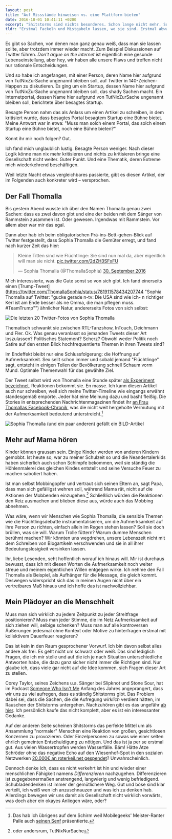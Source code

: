 ```yaml
---
layout: post
title: "Auf Missstände hinweisen vs. eine Plattform bieten"
date: 2016-10-01 10:41:11 +0200
excerpt: "Shitstorms sind nichts besonderes. Schon lange nicht mehr. Soziale Netzwerke vereinfachen sowohl das Teilen von Informationen als auch das gezielte Anprangern bestimmter Personen oder Firmen. Wie aber gehen wir damit um, dass manche genau das für die eigenen Zwecke ausnutzen?"
tldr: "Erstmal Fackeln und Mistgabeln lassen, wo sie sind. Erstmal abwarten und Tee trinken. Erstmal nachdenken. Dann handeln und dann gern auch ordentlich."
---
```


Es gibt so Sachen, von denen man ganz genau weiß, dass man sie lassen sollte, aber trotzdem immer wieder macht. Zum Beispiel Diskussionen auf Twitter führen. *Don't argue on the internet* ist eigentlich eine gesunde Lebenseinstellung, aber hey, wir haben alle unsere Flaws und treffen nicht nur rationale Entscheidungen.

Und so habe ich angefangen, mit einer Person, deren Name hier aufgrund von TutNixZurSache ungenannt bleiben soll, auf Twitter in 140-Zeichen-Happen zu diskutieren. Es ging um ein Startup, dessen Name hier aufgrund von TutNixZurSache ungenannt bleiben soll, das shady Sachen macht. Ein Internetportal, dessen Name hier aufgrund von TutNixZurSache ungenannt bleiben soll, berichtete über besagtes Startup.

Besagte Person nahm das als Anlass um einen Artikel zu schreiben, in dem kritisiert wurde, dass besagtes Portal besagtem Startup eine Bühne bietet. Meine Antwort war in etwa: "Muss man solch einem Portal, das solch einem Startup eine Bühne bietet, noch eine Bühne bieten?"

Könnt ihr mir noch folgen? Gut.

Ich fand mich unglaublich lustig. Besagte Person weniger. Nach dieser Logik könne man nix mehr kritisieren und nichts zu kritisieren bringe eine Gesellschaft nicht weiter. Guter Punkt. Und eine Thematik, deren Extreme mich wiederkehrend beschäftigen.

Weil letzte Nacht etwas vergleichbares passierte, gibt es diesen Artikel, der im Folgenden auch konkreter wird – versprochen.

## Der Fall Thomalla

Bis gestern Abend wusste ich über den Namen Thomalla genau zwei Sachen: dass es zwei davon gibt und eine der beiden mit dem Sänger von Rammstein zusammen ist. Oder gewesen. Irgendwas mit Rammstein. Vor allem aber war mir das egal.

Dann aber hab ich beim obligatorischen Prä-ins-Bett-gehen-Blick auf Twitter festgestellt, dass Sophia Thomalla die Gemüter erregt, und fand nach kurzer Zeit das hier:

<blockquote class="twitter-tweet" data-lang="de"><p lang="de" dir="ltr">Kleine Titten sind wie Flüchtlinge: Sie sind nun mal da, aber eigentlich will man sie nicht. <a href="https://t.co/2dZH3SFxFU">pic.twitter.com/2dZH3SFxFU</a></p>&mdash; Sophia Thomalla (@ThomallaSophia) <a href="https://twitter.com/ThomallaSophia/status/781924621390057476">30. September 2016</a></blockquote>

Mich interessierte, was die Gute sonst so von sich gibt. Ich fand einerseits einen [Trump-Tweet](https://twitter.com/ThomallaSophia/status/781911578434207744 "Sophia Thomalla auf Twitter: "gucke gerade n-tv: Die USA sind wie ich- n richtiger Kerl ist am Ende besser als ne Omma, die man pflegen muss. #TeamTrump"") ähnlicher Natur, andererseits Fotos von sich selbst:

![Die letzten 20 Twitter-Fotos von Sophia Thomalla](file:///Users/Enno/Sites/github/schlagzeilen/source/images/content/thomalla_fotos.jpg)

Thematisch schwankt sie zwischen RTL-Tanzshow, InTouch, Deichmann und Fler. Ok. Was genau veranlasst so jemanden Tweets dieser Art loszulassen? Politisches Statement? Scherz? Obwohl weder Politik noch Satire auf den ersten Blick hochfrequentierte Themen in ihren Tweets sind?

Im Endeffekt bleibt nur eine Schlussfolgerung: die Hoffnung auf Aufmerksamkeit. Sex sellt schon immer und sobald jemand "Flüchtlinge" sagt, entsteht in einigen Teilen der Bevölkerung schnell Schaum vorm Mund. Optimale Themenwahl für das gewählte Ziel.

Der Tweet selbst wird von Thomalla eine Stunde später [als Experiment bezeichnet](https://twitter.com/ThomallaSophia "Sophia Thomalla (@ThomallaSophia) | Twitter"). Reaktionen bekommt sie. En masse. Ich kann diesen Artikel auch nur schreiben, weil sich meine Twitter-Timeline wie eingangs erwähnt standesgemäß empörte. Jeder hat eine Meinung dazu und basht fleißig. Die Stories in entsprechenden Nachrichtenmagazinen findet ihr [an Frau Thomallas Facebook-Chronik](https://de.wikipedia.org/wiki/Sophia_Thomalla#cite_note-7 "Sophia Thomalla – Wikipedia"), was die nicht weit hergeholte Vermutung mit der Aufmerksamkeit bedeutend unterstreicht.[^mobilegeeks]

![Sophia Thomalla (und ein paar anderen) gefällt ein BILD-Artikel](file:///Users/Enno/Sites/github/schlagzeilen/source/images/content/thomalla_facebook.png)

[^mobilegeeks]: Das hab ich übrigens auf dem Schirm weil Mobilegeeks' Meister-Ranter Palle auch [seinen Senf](https://www.mobilegeeks.de/artikel/das-thomalla-experiment-titten-fluechtlinge-gehen-immer/ "Das Thomalla Experiment - Titten & Fluechtlinge gehen immer!") präsentierte.

## Mehr auf Mama hören

Kinder können grausam sein. Einige Kinder werden von anderen Kindern gemobbt. Ist heute so, war zu meiner Schulzeit so und die Neandertalerkids haben sicherlich auch schon Schimpfe bekommen, weil sie ständig die Höhlenmalerei des gleichen Kindes entstellt und seine Versuche Feuer zu machen sabotiert haben.

Ist man selbst Mobbingopfer und vertraut sich seinen Eltern an, sagt Papa, dass man sich gefälligst wehren soll, während Mama rät, nicht auf die Aktionen der Mobbenden einzugehen.[^andersrum] Schließlich würden die Reaktionen den Reiz ausmachen und blieben diese aus, würde auch das Mobbing abnehmen.

[^andersrum]: oder andersrum, TutNixNurSache

Was wäre, wenn wir Menschen wie Sophia Thomalla, die sensible Themen wie die Flüchtlingsdebatte instrumentalisieren, um die Aufmerksamkeit auf ihre Person zu richten, einfach allein im Regen stehen lassen? Soll sie doch brüllen, was sie will. Warum Trolle füttern? Warum dumme Menschen berühmt machen? Wir könnten uns wegdrehen, unsere Lebenszeit nicht mit dem Schreiben von Blogartikeln verschwenden und sie in all ihrer Bedeutungslosigkeit versinken lassen.

Ihr, liebe Lesenden, seht hoffentlich worauf ich hinaus will. Mir ist durchaus bewusst, dass ich mit diesen Worten die Aufmerksamkeit noch weiter streue und meinem eigentlichen Willen entgegen wirke. Ich nehme den Fall Thomalla als Beispiel, als Aufhänger für die Message, die gleich kommt. Deswegen widerspricht sich das in meinen Augen nicht über ein vertretbares Maß hinaus und ich hoffe das ist nachvollziehbar.

## Mein Plädoyer an die Menschheit

Muss man sich wirklich zu jedem Zeitpunkt zu jeder Streitfrage positionieren? Muss man jeder Stimme, die im Netz Aufmerksamkeit auf sich ziehen will, selbige schenken? Muss man auf alle kontroversen Äußerungen jedesmal ohne Kontext oder Motive zu hinterfragen erstmal mit kollektivem Dauerfeuer reagieren?

Das ist kein in den Raum gesprochener Vorwurf. Ich bin davon selbst alles andere als frei. Es geht nicht um schwarz oder weiß. Das sind lediglich Fragen, die ich mir stelle und auf die ich je nach Situation unterschiedliche Antworten habe, die dazu ganz sicher nicht immer die Richtigen sind. Nur glaube ich, dass viele gar nicht auf die Idee kommen, sich Fragen dieser Art zu stellen.

Corey Taylor, seines Zeichens u.a. Sänger bei Slipknot und Stone Sour, hat im Podcast [Someone Who Isn't Me](https://overcast.fm/itunes1084700219/someone-who-isnt-me "Someone Who Isn't Me — Overcast") Anfang des Jahres angeprangert, dass wir uns zu viel aufregen, dass es ständig Shitstorms gibt. Das Problem dabei sei, dass die Sachen, die die Aufregung *wirklich* verdient hätten, im Rauschen der Shitstorms untergehen. Nachzuhören gibt es das ungefähr [ab hier](https://overcast.fm/+GEcvX1W8I/14:23 "Episode 2: Corey Taylor (Slipknot, Stone Sour) — Someone Who Isn't Me — Overcast"). Ich persönlich kaufe das nicht komplett, aber es ist ein interessanter Gedanke.

Auf der anderen Seite scheinen Shitstorms das perfekte Mittel um als Ansammlung "normaler" Menschen eine Reaktion von großen, gesichtlosen Konzernen zu provozieren. Oder Einzelpersonen zu sowas wie einer selten ehrlich gemeinten Entschuldigung zu nötigen. Und das ist ja per se erstmal gut. Aus vielen Wassertropfen werden Wasserfälle. Bäm! Hätte Atze Schröder ohne das negative Echo auf den Wiesenhof-Spot in den sozialen Netzwerken [20.000€ an roterkeil.net gespendet](https://www.facebook.com/atzesrevolution/posts/10154962684837785:0 "Atze Schröder - Chronik | Facebook")? Unwahrscheinlich.

Dennoch denke ich, dass es nicht verkehrt ist hin und wieder einer menschlichen Fähigkeit namens *Differenzieren* nachzugehen. Differenzieren ist zugegebenermaßen anstrengend, langwierig und wenig befriedigend. Schubladendenken ist immer der gemütlichere Weg. Gut und böse sind klar verteilt, ich weiß wen ich anzuschnauzen und was ich zu denken hab. Allerdings bewegen wir uns damit als Gesellschaft nicht wirklich vorwärts, was doch aber ein okayes Anliegen wäre, oder?
